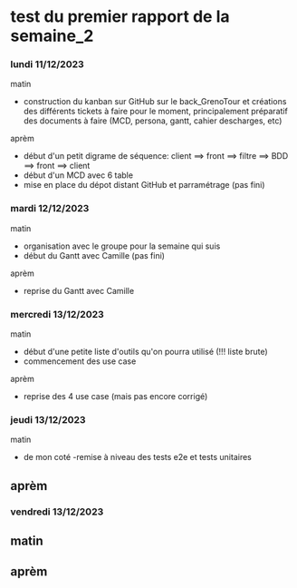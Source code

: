 # test du premier rapport de la semaine_2 

### lundi 11/12/2023

matin
- construction du kanban sur GitHub sur le back_GrenoTour et créations des différents tickets à faire pour le moment, principalement préparatif des documents à faire (MCD, persona, gantt, cahier descharges, etc)

aprèm
- début d'un petit digrame de séquence: client ==> front ==> filtre ==> BDD ==> front ==> client
- début d'un MCD avec 6 table 
- mise en place du dépot distant GitHub et parramétrage (pas fini)

### mardi 12/12/2023

matin
- organisation avec le groupe pour la semaine qui suis
- début du Gantt avec Camille (pas fini)

aprèm
- reprise du Gantt avec Camille

### mercredi 13/12/2023
matin
- début d'une petite liste d'outils qu'on pourra utilisé (!!! liste brute)
- commencement des use case

aprèm
- reprise des 4 use case (mais pas encore corrigé)

### jeudi 13/12/2023
matin
- de mon coté -remise à niveau des tests e2e et tests unitaires

aprèm
-

### vendredi 13/12/2023
matin
-
aprèm
-